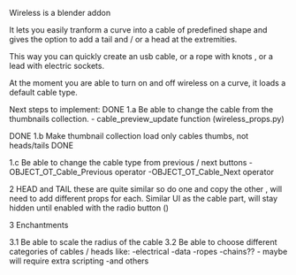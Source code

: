 Wireless is a blender addon

It lets you easily tranform a curve into a cable of predefined shape and 
gives the option to add a tail and / or a head at the extremities.

This way you can quickly create an usb cable, or a rope with knots , or a lead with 
electric sockets.

At the moment you are able to turn on and off wireless on a curve, it loads a default cable type.

Next steps to implement:
DONE
1.a Be able to change the cable from the thumbnails collection. 
	- cable_preview_update function (wireless_props.py)  

DONE
1.b Make thumbnail collection load only cables thumbs, not heads/tails DONE

1.c  Be able to change the cable type from previous / next buttons 
	-OBJECT_OT_Cable_Previous operator
	-OBJECT_OT_Cable_Next operator

2 HEAD and TAIL
these are quite similar so do one and copy the other , will need to add different props for each.
Similar UI as the cable part, will stay hidden until enabled with the radio button ()

3 Enchantments 

3.1 Be able to scale the radius of the cable
3.2 Be able to choose different categories of cables / heads like:
	-electrical
	-data
	-ropes
	-chains?? - maybe will require extra scripting
	-and others



